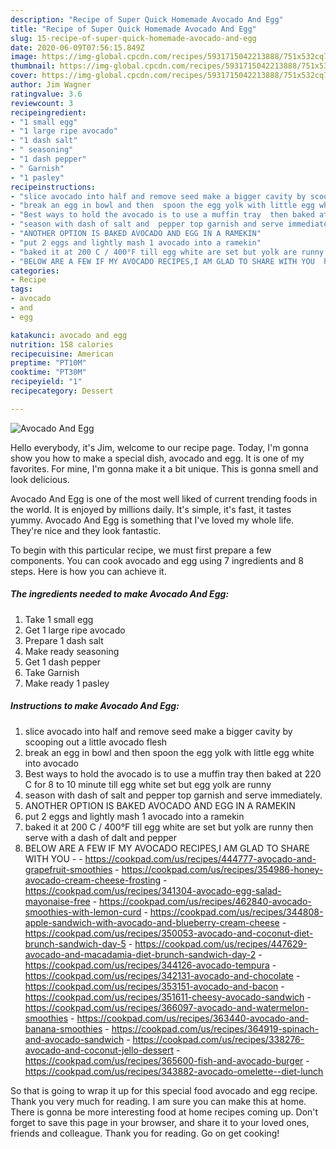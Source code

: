 ```yaml
---
description: "Recipe of Super Quick Homemade Avocado And Egg"
title: "Recipe of Super Quick Homemade Avocado And Egg"
slug: 15-recipe-of-super-quick-homemade-avocado-and-egg
date: 2020-06-09T07:56:15.849Z
image: https://img-global.cpcdn.com/recipes/5931715042213888/751x532cq70/avocado-and-egg-recipe-main-photo.jpg
thumbnail: https://img-global.cpcdn.com/recipes/5931715042213888/751x532cq70/avocado-and-egg-recipe-main-photo.jpg
cover: https://img-global.cpcdn.com/recipes/5931715042213888/751x532cq70/avocado-and-egg-recipe-main-photo.jpg
author: Jim Wagner
ratingvalue: 3.6
reviewcount: 3
recipeingredient:
- "1 small egg"
- "1 large ripe avocado"
- "1 dash salt"
- " seasoning"
- "1 dash pepper"
- " Garnish"
- "1 pasley"
recipeinstructions:
- "slice avocado into half and remove seed make a bigger cavity by scooping out a little avocado flesh"
- "break an egg in bowl and then  spoon the egg yolk with little egg white into avocado"
- "Best ways to hold the avocado is to use a muffin tray  then baked at 220 C for 8 to 10 minute till egg white set but egg yolk are runny"
- "season with dash of salt and  pepper top garnish and serve immediately."
- "ANOTHER OPTION IS BAKED AVOCADO AND EGG IN A RAMEKIN"
- "put 2 eggs and lightly mash 1 avocado into a ramekin"
- "baked it at 200 C / 400°F till egg white are set but yolk are runny then serve with a dash of dalt and pepper"
- "BELOW ARE A FEW IF MY AVOCADO RECIPES,I AM GLAD TO SHARE WITH YOU  https://cookpad.com/us/recipes/444777-avocado-and-grapefruit-smoothies https://cookpad.com/us/recipes/354986-honey-avocado-cream-cheese-frosting https://cookpad.com/us/recipes/341304-avocado-egg-salad-mayonaise-free https://cookpad.com/us/recipes/462840-avocado-smoothies-with-lemon-curd https://cookpad.com/us/recipes/344808-apple-sandwich-with-avocado-and-blueberry-cream-cheese https://cookpad.com/us/recipes/350053-avocado-and-coconut-diet-brunch-sandwich-day-5 https://cookpad.com/us/recipes/447629-avocado-and-macadamia-diet-brunch-sandwich-day-2 https://cookpad.com/us/recipes/344126-avocado-tempura https://cookpad.com/us/recipes/342131-avocado-and-chocolate https://cookpad.com/us/recipes/353151-avocado-and-bacon https://cookpad.com/us/recipes/351611-cheesy-avocado-sandwich https://cookpad.com/us/recipes/366097-avocado-and-watermelon-smoothies https://cookpad.com/us/recipes/363440-avocado-and-banana-smoothies https://cookpad.com/us/recipes/364919-spinach-and-avocado-sandwich https://cookpad.com/us/recipes/338276-avocado-and-coconut-jello-dessert https://cookpad.com/us/recipes/365600-fish-and-avocado-burger https://cookpad.com/us/recipes/343882-avocado-omelette--diet-lunch"
categories:
- Recipe
tags:
- avocado
- and
- egg

katakunci: avocado and egg 
nutrition: 158 calories
recipecuisine: American
preptime: "PT10M"
cooktime: "PT30M"
recipeyield: "1"
recipecategory: Dessert

---
```



![Avocado And Egg](https://img-global.cpcdn.com/recipes/5931715042213888/751x532cq70/avocado-and-egg-recipe-main-photo.jpg)

Hello everybody, it's Jim, welcome to our recipe page. Today, I'm gonna show you how to make a special dish, avocado and egg. It is one of my favorites. For mine, I'm gonna make it a bit unique. This is gonna smell and look delicious.

Avocado And Egg is one of the most well liked of current trending foods in the world. It is enjoyed by millions daily. It's simple, it's fast, it tastes yummy. Avocado And Egg is something that I've loved my whole life. They're nice and they look fantastic.




To begin with this particular recipe, we must first prepare a few components. You can cook avocado and egg using 7 ingredients and 8 steps. Here is how you can achieve it.

##### The ingredients needed to make Avocado And Egg:

1. Take 1 small egg
1. Get 1 large ripe avocado
1. Prepare 1 dash salt
1. Make ready  seasoning
1. Get 1 dash pepper
1. Take  Garnish
1. Make ready 1 pasley




##### Instructions to make Avocado And Egg:

1. slice avocado into half and remove seed make a bigger cavity by scooping out a little avocado flesh
1. break an egg in bowl and then  spoon the egg yolk with little egg white into avocado
1. Best ways to hold the avocado is to use a muffin tray  then baked at 220 C for 8 to 10 minute till egg white set but egg yolk are runny
1. season with dash of salt and  pepper top garnish and serve immediately.
1. ANOTHER OPTION IS BAKED AVOCADO AND EGG IN A RAMEKIN
1. put 2 eggs and lightly mash 1 avocado into a ramekin
1. baked it at 200 C / 400°F till egg white are set but yolk are runny then serve with a dash of dalt and pepper
1. BELOW ARE A FEW IF MY AVOCADO RECIPES,I AM GLAD TO SHARE WITH YOU -  - https://cookpad.com/us/recipes/444777-avocado-and-grapefruit-smoothies - https://cookpad.com/us/recipes/354986-honey-avocado-cream-cheese-frosting - https://cookpad.com/us/recipes/341304-avocado-egg-salad-mayonaise-free - https://cookpad.com/us/recipes/462840-avocado-smoothies-with-lemon-curd - https://cookpad.com/us/recipes/344808-apple-sandwich-with-avocado-and-blueberry-cream-cheese - https://cookpad.com/us/recipes/350053-avocado-and-coconut-diet-brunch-sandwich-day-5 - https://cookpad.com/us/recipes/447629-avocado-and-macadamia-diet-brunch-sandwich-day-2 - https://cookpad.com/us/recipes/344126-avocado-tempura - https://cookpad.com/us/recipes/342131-avocado-and-chocolate - https://cookpad.com/us/recipes/353151-avocado-and-bacon - https://cookpad.com/us/recipes/351611-cheesy-avocado-sandwich - https://cookpad.com/us/recipes/366097-avocado-and-watermelon-smoothies - https://cookpad.com/us/recipes/363440-avocado-and-banana-smoothies - https://cookpad.com/us/recipes/364919-spinach-and-avocado-sandwich - https://cookpad.com/us/recipes/338276-avocado-and-coconut-jello-dessert - https://cookpad.com/us/recipes/365600-fish-and-avocado-burger - https://cookpad.com/us/recipes/343882-avocado-omelette--diet-lunch




So that is going to wrap it up for this special food avocado and egg recipe. Thank you very much for reading. I am sure you can make this at home. There is gonna be more interesting food at home recipes coming up. Don't forget to save this page in your browser, and share it to your loved ones, friends and colleague. Thank you for reading. Go on get cooking!

